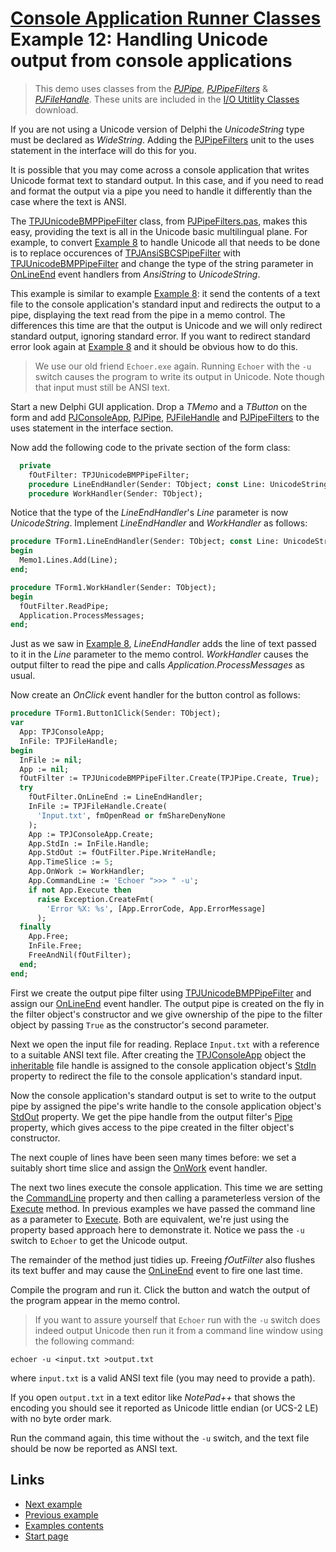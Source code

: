 # [Console Application Runner Classes](../../ConsoleApp.md) Example 12: Handling Unicode output from console applications

> This demo uses classes from the [_PJPipe_](../../IOUtils/API/PJPipe.md), [_PJPipeFilters_](../../IOUtils/API/PJPipeFilters.md) & [_PJFileHandle_](../../IOUtils/API/PJFileHandle.md). These units are included in the [I/O Utitlity Classes](https://delphidabbler.com/software/ioutils/download) download.

If you are not using a Unicode version of Delphi the _UnicodeString_ type must be declared as _WideString_. Adding the [PJPipeFilters](../../IOUtils/API/PJPipeFilters.md) unit to the uses statement in the interface will do this for you.

It is possible that you may come across a console application that writes Unicode format text to standard output. In this case, and if you need to read and format the output via a pipe you need to handle it differently than the case where the text is ANSI.

The [TPJUnicodeBMPPipeFilter](../../IOUtils/API/TPJUnicodeBMPPipeFilter.md) class, from [PJPipeFilters.pas](../../IOUtils/API/PJPipeFilters.md), makes this easy, providing the text is all in the Unicode basic multilingual plane. For example, to convert [Example 8](../Examples/Example8.md) to handle Unicode all that needs to be done is to replace occurences of [TPJAnsiSBCSPipeFilter](../../IOUtils/API/TPJAnsiSBCSPipeFilter.md) with [TPJUnicodeBMPPipeFilter](../../IOUtils/API/TPJUnicodeBMPPipeFilter.md) and change the type of the string parameter in [OnLineEnd](../../IOUtils/API/TPJUnicodeBMPPipeFilter-OnLineEnd.md) event handlers from _AnsiString_ to _UnicodeString_.

This example is similar to example [Example 8](../Examples/Example8.md): it send the contents of a text file to the console application's standard input and redirects the output to a pipe, displaying the text read from the pipe in a memo control. The differences this time are that the output is Unicode and we will only redirect standard output, ignoring standard error. If you want to redirect standard error look again at [Example 8](../Examples/Example8.md) and it should be obvious how to do this.

> We use our old friend `Echoer.exe` again. Running `Echoer` with the `-u` switch causes the program to write its output in Unicode. Note though that input must still be ANSI text.

Start a new Delphi GUI application. Drop a _TMemo_ and a _TButton_ on the form and add [PJConsoleApp](../API/PJConsoleApp.md), [PJPipe](../../IOUtils/API/PJPipe.md), [PJFileHandle](../../IOUtils/API/PJFileHandle.md) and [PJPipeFilters](../../IOUtils/API/PJPipeFilters.md) to the uses statement in the interface section.

Now add the following code to the private section of the form class:

```pascal
  private
    fOutFilter: TPJUnicodeBMPPipeFilter;
    procedure LineEndHandler(Sender: TObject; const Line: UnicodeString);
    procedure WorkHandler(Sender: TObject);
```

Notice that the type of the _LineEndHandler_'s _Line_ parameter is now _UnicodeString_. Implement _LineEndHandler_ and _WorkHandler_ as follows:

```pascal
procedure TForm1.LineEndHandler(Sender: TObject; const Line: UnicodeString);
begin
  Memo1.Lines.Add(Line);
end;

procedure TForm1.WorkHandler(Sender: TObject);
begin
  fOutFilter.ReadPipe;
  Application.ProcessMessages;
end;
```

Just as we saw in [Example 8](../Examples/Example8.md), _LineEndHandler_ adds the line of text passed to it in the _Line_ parameter to the memo control. _WorkHandler_ causes the output filter to read the pipe and calls _Application.ProcessMessages_ as usual.

Now create an _OnClick_ event handler for the button control as follows:

```pascal
procedure TForm1.Button1Click(Sender: TObject);
var
  App: TPJConsoleApp;
  InFile: TPJFileHandle;
begin
  InFile := nil;
  App := nil;
  fOutFilter := TPJUnicodeBMPPipeFilter.Create(TPJPipe.Create, True);
  try
    fOutFilter.OnLineEnd := LineEndHandler;
    InFile := TPJFileHandle.Create(
      'Input.txt', fmOpenRead or fmShareDenyNone
    );
    App := TPJConsoleApp.Create;
    App.StdIn := InFile.Handle;
    App.StdOut := fOutFilter.Pipe.WriteHandle;
    App.TimeSlice := 5;
    App.OnWork := WorkHandler;
    App.CommandLine := 'Echoer ">>> " -u';
    if not App.Execute then
      raise Exception.CreateFmt(
        'Error %X: %s', [App.ErrorCode, App.ErrorMessage]
      );
  finally
    App.Free;
    InFile.Free;
    FreeAndNil(fOutFilter);
  end;
end;
```

First we create the output pipe filter using [TPJUnicodeBMPPipeFilter](../../IOUtils/API/TPJUnicodeBMPPipeFilter.md) and assign our [OnLineEnd](../../IOUtils/API/TPJUnicodeBMPPipeFilter-OnLineEnd.md) event handler. The output pipe is created on the fly in the filter object's constructor and we give ownership of the pipe to the filter object by passing `True` as the constructor's second parameter.

Next we open the input file for reading. Replace `Input.txt` with a reference to a suitable ANSI text file. After creating the [TPJConsoleApp](../API/TPJConsoleApp.md) object the [inheritable](../InheritableHandles.md) file handle is assigned to the console application object's [StdIn](../API/TPJCustomConsoleApp-StdIn.md) property to redirect the file to the console application's standard input.

Now the console application's standard output is set to write to the output pipe by assigned the pipe's write handle to the console application object's [StdOut](../API/TPJCustomConsoleApp-StdOut.md) property. We get the pipe handle from the output filter's [Pipe](../../IOUtils/API/TPJPipeFilter-Pipe.md) property, which gives access to the pipe created in the filter object's constructor.

The next couple of lines have been seen many times before: we set a suitably short time slice and assign the [OnWork](../API/TPJCustomConsoleApp-OnWork.md) event handler.

The next two lines execute the console application. This time we are setting the [CommandLine](../API/TPJCustomConsoleApp-CommandLine.md) property and then calling a parameterless version of the [Execute](../API/TPJCustomConsoleApp-Execute.md) method. In previous examples we have passed the command line as a parameter to [Execute](../API/TPJCustomConsoleApp-Execute.md). Both are equivalent, we're just using the property based approach here to demonstrate it. Notice we pass the `-u` switch to `Echoer` to get the Unicode output.

The remainder of the method just tidies up. Freeing _fOutFilter_ also flushes its text buffer and may cause the [OnLineEnd](../../IOUtils/API/TPJUnicodeBMPPipeFilter-OnLineEnd.md) event to fire one last time.

Compile the program and run it. Click the button and watch the output of the program appear in the memo control.

> If you want to assure yourself that `Echoer` run with the `-u` switch does indeed output Unicode then run it from a command line window using the following command:

````batch
echoer -u <input.txt >output.txt
````

where `input.txt` is a valid ANSI text file (you may need to provide a path).

If you open `output.txt` in a text editor like _NotePad++_ that shows the encoding you should see it reported as Unicode little endian (or UCS-2 LE) with no byte order mark.

Run the command again, this time without the `-u` switch, and the text file should be now be reported as ANSI text.

## Links

* [Next example](./Example13.md)
* [Previous example](./Example11.md)
* [Examples contents](../Examples.md)
* [Start page](../../ConsoleApp.md)
